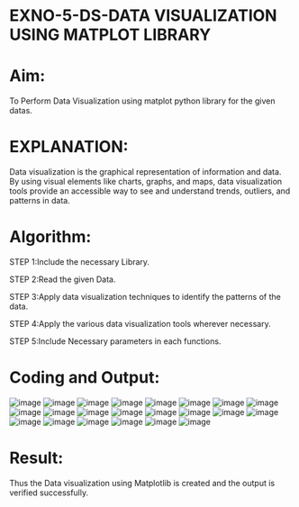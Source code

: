 # EXNO-5-DS-DATA VISUALIZATION USING MATPLOT LIBRARY

# Aim:
  To Perform Data Visualization using matplot python library for the given datas.

# EXPLANATION:
Data visualization is the graphical representation of information and data. By using visual elements like charts, graphs, and maps, data visualization tools provide an accessible way to see and understand trends, outliers, and patterns in data.

# Algorithm:
STEP 1:Include the necessary Library.

STEP 2:Read the given Data.

STEP 3:Apply data visualization techniques to identify the patterns of the data.

STEP 4:Apply the various data visualization tools wherever necessary.

STEP 5:Include Necessary parameters in each functions.

# Coding and Output:
![image](https://github.com/HariHaranLK/INTRO_TO_DS_LAB/assets/132996089/5462a2bb-fa13-4d1a-9baa-9a5b826785c5)
![image](https://github.com/HariHaranLK/INTRO_TO_DS_LAB/assets/132996089/cdf74286-4c5f-435c-ad13-0fad74da53b1)
![image](https://github.com/HariHaranLK/INTRO_TO_DS_LAB/assets/132996089/b8901fad-fa86-4cf8-8045-7cbe7e0434af)
![image](https://github.com/HariHaranLK/INTRO_TO_DS_LAB/assets/132996089/07a47609-2d5c-4b4f-8d41-6d884bb2c6ad)
![image](https://github.com/HariHaranLK/INTRO_TO_DS_LAB/assets/132996089/ce2e824d-73b8-4b83-9771-5059cc6259d8)
![image](https://github.com/HariHaranLK/INTRO_TO_DS_LAB/assets/132996089/6c0e3f24-d6e0-4171-8394-80cd697577eb)
![image](https://github.com/HariHaranLK/INTRO_TO_DS_LAB/assets/132996089/aaba3ae9-6717-470f-9996-7db479221373)
![image](https://github.com/HariHaranLK/INTRO_TO_DS_LAB/assets/132996089/4f243121-2b1e-4cb8-ac8d-ad0ee2f9e2b5)
![image](https://github.com/HariHaranLK/INTRO_TO_DS_LAB/assets/132996089/325cb9bb-3734-4c92-ad9f-4956017d2c33)
![image](https://github.com/HariHaranLK/INTRO_TO_DS_LAB/assets/132996089/86879519-6974-4550-9ee0-47fa4179ae83)
![image](https://github.com/HariHaranLK/INTRO_TO_DS_LAB/assets/132996089/51702723-3f74-4001-a463-487ddbf99407)
![image](https://github.com/HariHaranLK/INTRO_TO_DS_LAB/assets/132996089/885f8560-b3d3-44b9-af08-d2c9fc8a0436)
![image](https://github.com/HariHaranLK/INTRO_TO_DS_LAB/assets/132996089/54dc3d87-893b-446e-aae0-343f7fb47a96)
![image](https://github.com/HariHaranLK/INTRO_TO_DS_LAB/assets/132996089/9d424ff4-8f3e-4b7f-8ff4-534b4d0f3993)
![image](https://github.com/HariHaranLK/INTRO_TO_DS_LAB/assets/132996089/578b85fa-56c1-4a74-9a91-78f7d08645d2)
![image](https://github.com/HariHaranLK/INTRO_TO_DS_LAB/assets/132996089/a16503ae-9ca6-477d-b700-de920e11510b)
![image](https://github.com/HariHaranLK/INTRO_TO_DS_LAB/assets/132996089/a71147e0-2a75-4f8e-b62e-1124e5f968ad)
![image](https://github.com/HariHaranLK/INTRO_TO_DS_LAB/assets/132996089/72ba80c3-edc6-4c33-b0fd-80117ae0f225)
![image](https://github.com/HariHaranLK/INTRO_TO_DS_LAB/assets/132996089/a0de8e09-955b-47b2-a6a6-5e85b96d1c25)
![image](https://github.com/HariHaranLK/INTRO_TO_DS_LAB/assets/132996089/a8be8605-5796-47b3-a3ac-4c54bac99ff5)
![image](https://github.com/HariHaranLK/INTRO_TO_DS_LAB/assets/132996089/b074e2dd-4e90-4068-b919-e9d30cd12453)
![image](https://github.com/HariHaranLK/INTRO_TO_DS_LAB/assets/132996089/de28d345-0808-449d-a2d9-b9975ee79149)

# Result:
 Thus the Data visualization using Matplotlib is created and the output is verified successfully.
